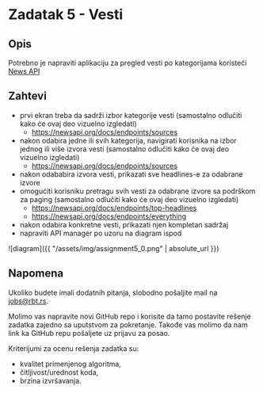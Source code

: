 # Zadatak 5 - Vesti

## Opis

Potrebno je napraviti aplikaciju za pregled vesti po kategorijama koristeći [News API](https://newsapi.org/docs/get-started)

## Zahtevi

* prvi ekran treba da sadrži izbor kategorije vesti (samostalno odlučiti kako će ovaj deo vizuelno izgledati)
	* https://newsapi.org/docs/endpoints/sources
* nakon odabira jedne ili svih kategorija, navigirati korisnika na izbor jednog ili više izvora vesti (samostalno odlučiti kako će ovaj deo vizuelno izgledati)
	* https://newsapi.org/docs/endpoints/sources
* nakon odababira izvora vesti, prikazati sve headlines-e za odabrane izvore 
* omogućiti korisniku pretragu svih vesti za odabrane izvore sa podrškom za paging (samostalno odlučiti kako će ovaj deo vizuelno izgledati)
	* https://newsapi.org/docs/endpoints/top-headlines
	* https://newsapi.org/docs/endpoints/everything
* nakon odabira konkretne vesti, prikazati njen kompletan sadržaj
* napraviti API manager po uzoru na diagram ispod

![diagram]({{ "/assets/img/assignment5_0.png" | absolute_url }})

## Napomena

Ukoliko budete imali dodatnih pitanja, slobodno pošaljite mail na <jobs@rbt.rs>.

Molimo vas napravite novi GitHub repo i korisite da tamo postavite rešenje zadatka zajedno sa uputstvom za pokretanje. Takođe vas molimo da nam link ka GitHub repu pošaljete uz prijavu za posao.

Kriterijumi za ocenu rešenja zadatka su:
- kvalitet primenjenog algoritma,
- čitljivost/urednost koda,
- brzina izvršavanja.